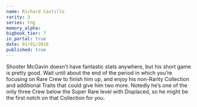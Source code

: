 ```yaml
---
name: Richard Castillo
rarity: 3
series: tng
memory_alpha:
bigbook_tier: 7
in_portal: true
date: 01/01/2016
published: true
---
```


Shooter McGavin doesn’t have fantastic stats anywhere, but his short game is pretty good. Wait until about the end of the period in which you’re focusing on Rare Crew to finish him up, and enjoy his non-Rarity Collection and additional Traits that could give him two more. Notedly he’s one of the only three Crew below the Super Rare level with Displaced, so he might be the first notch on that Collection for you.
